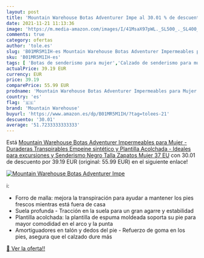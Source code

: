 ```yaml
---
layout: post
title: 'Mountain Warehouse Botas Adventurer Impe al 30.01 % de descuento'
date: 2021-11-21 11:13:36
image: 'https://m.media-amazon.com/images/I/41MsaX97pWL._SL500_._SL400_.jpg'
comments: true
category: ofertas
author: 'tole.es'
slug: 'B01MR5M1IH-es Mountain Warehouse Botas Adventurer Impermeables para...'
sku: 'B01MR5M1IH-es'
tags: [ 'Botas de senderismo para mujer','Calzado de senderismo para mujer','Calzado deportivo para mujer','Zapatillas de senderismo para mujer','Zapatillas y calzado deportivo para mujer','Zapatos','Zapatos para mujer','Zapatos y complementos','mountain warehouse','zapatos', ]
actualPrice: 39.19 EUR
currency: EUR
price: 39.19
comparePrice: 55.99 EUR
prodname: 'Mountain Warehouse Botas Adventurer Impermeables para Mujer - Duraderas  Transpirables  Empeine sintético y Plantilla Acolchada - Ideales para excursiones y Senderismo Negro Talla Zapatos Mujer 37 EU'
country: 'es'
flag: '🇪🇸'
brand: 'Mountain Warehouse'
buyurl: 'https://www.amazon.es/dp/B01MR5M1IH/?tag=tolees-21'
descuento: '30.01'
average: '51.7233333333333'
---
```


Está [Mountain Warehouse Botas Adventurer Impermeables para Mujer - Duraderas  Transpirables  Empeine sintético y Plantilla Acolchada - Ideales para excursiones y Senderismo Negro Talla Zapatos Mujer 37 EU](https://www.amazon.es/dp/B01MR5M1IH/?tag=tolees-21) con 30.01 de descuento por 39.19 EUR (original: 55.99 EUR) en el siguiente enlace!

[![Mountain Warehouse Botas Adventurer Impe](https://m.media-amazon.com/images/I/41MsaX97pWL._SL500_._SL400_.jpg)](https://www.amazon.es/dp/B01MR5M1IH/?tag=tolees-21)

ℹ️:

- Forro de malla: mejora la transpiración para ayudar a mantener los pies frescos mientras está fuera de casa
- Suela profunda - Tracción en la suela para un gran agarre y estabilidad
- Plantilla acolchada: la plantilla de espuma moldeada soporta su pie para mayor comodidad en el arco y la punta
- Amortiguadores en talón y dedos del pie - Refuerzo de goma en los pies, asegura que el calzado dure más

[🛒 Ver la oferta!!](https://www.amazon.es/dp/B01MR5M1IH/?tag=tolees-21)

